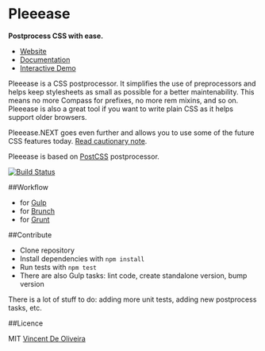 Pleeease
========

**Postprocess CSS with ease.**

* [Website](http://pleeease.io)
* [Documentation](http://pleeease.io/options.html)
* [Interactive Demo](http://pleeease.io/playground.html)

Pleeease is a CSS postprocessor. It simplifies the use of preprocessors and helps keep stylesheets as small as possible for a better maintenability. This means no more Compass for prefixes, no more rem mixins, and so on. Pleeease is also a great tool if you want to write plain CSS as it helps support older browsers.

Pleeease.NEXT goes even further and allows you to use some of the future CSS features today. [Read cautionary note](http://pleeease.io/options.html).

Pleeease is based on [PostCSS](https://github.com/ai/postcss) postprocessor.

[![Build Status](https://travis-ci.org/iamvdo/pleeease.svg?branch=master)](https://travis-ci.org/iamvdo/pleeease)

##Workflow

* for [Gulp](https://github.com/danielhusar/gulp-pleeease)
* for [Brunch](https://github.com/iamvdo/brunch-pleeease)
* for [Grunt](https://github.com/danielhusar/grunt-pleeease)

##Contribute

* Clone repository
* Install dependencies with `npm install`
* Run tests with `npm test`
* There are also Gulp tasks: lint code, create standalone version, bump version

There is a lot of stuff to do: adding more unit tests, adding new postprocess tasks, etc.

##Licence

MIT [Vincent De Oliveira](https://github.com/iamvdo)
